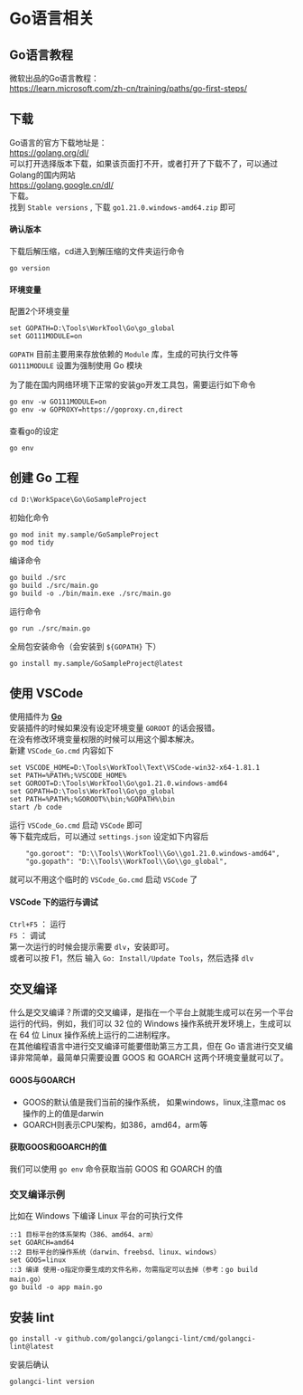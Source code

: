 # Go语言相关

## Go语言教程
微软出品的Go语言教程：  
https://learn.microsoft.com/zh-cn/training/paths/go-first-steps/  

## 下载
Go语言的官方下载地址是：  
https://golang.org/dl/  
可以打开选择版本下载，如果该页面打不开，或者打开了下载不了，可以通过Golang的国内网站  
https://golang.google.cn/dl/  
下载。  
找到 ``Stable versions`` , 下载 ``go1.21.0.windows-amd64.zip`` 即可

#### 确认版本

下载后解压缩，cd进入到解压缩的文件夹运行命令
```
go version
```

#### 环境变量
配置2个环境变量
```
set GOPATH=D:\Tools\WorkTool\Go\go_global
set GO111MODULE=on
```
``GOPATH`` 目前主要用来存放依赖的 ``Module`` 库，生成的可执行文件等  
``GO111MODULE`` 设置为强制使用 Go 模块

为了能在国内网络环境下正常的安装go开发工具包，需要运行如下命令
```
go env -w GO111MODULE=on
go env -w GOPROXY=https://goproxy.cn,direct
```

#### 
查看go的设定
```
go env
```

## 创建 Go 工程

```
cd D:\WorkSpace\Go\GoSampleProject
```

初始化命令
```
go mod init my.sample/GoSampleProject
go mod tidy
```

编译命令
```
go build ./src
go build ./src/main.go
go build -o ./bin/main.exe ./src/main.go
```

运行命令
```
go run ./src/main.go
```

全局包安装命令（会安装到 ``${GOPATH}`` 下）
```
go install my.sample/GoSampleProject@latest
```

## 使用 VSCode
使用插件为  [**Go**](https://marketplace.visualstudio.com/items?itemName=golang.go)  
安装插件的时候如果没有设定环境变量 ``GOROOT`` 的话会报错。  
在没有修改环境变量权限的时候可以用这个脚本解决。  
新建 ``VSCode_Go.cmd``
内容如下
```
set VSCODE_HOME=D:\Tools\WorkTool\Text\VSCode-win32-x64-1.81.1
set PATH=%PATH%;%VSCODE_HOME%
set GOROOT=D:\Tools\WorkTool\Go\go1.21.0.windows-amd64
set GOPATH=D:\Tools\WorkTool\Go\go_global
set PATH=%PATH%;%GOROOT%\bin;%GOPATH%\bin
start /b code
```
运行 ``VSCode_Go.cmd`` 启动 ``VSCode`` 即可  
等下载完成后，可以通过 ``settings.json`` 设定如下内容后
```
	"go.goroot": "D:\\Tools\\WorkTool\\Go\\go1.21.0.windows-amd64",
	"go.gopath": "D:\\Tools\\WorkTool\\Go\\go_global",
```
就可以不用这个临时的 ``VSCode_Go.cmd`` 启动 ``VSCode`` 了

#### VSCode 下的运行与调试
``Ctrl+F5`` ： 运行  
``F5`` ： 调试  
第一次运行的时候会提示需要 ``dlv``，安装即可。  
或者可以按 F1，然后 输入 ``Go: Install/Update Tools``，然后选择 ``dlv``

## 交叉编译
什么是交叉编译？所谓的交叉编译，是指在一个平台上就能生成可以在另一个平台运行的代码，例如，我们可以 32 位的 Windows 操作系统开发环境上，生成可以在 64 位 Linux 操作系统上运行的二进制程序。  
在其他编程语言中进行交叉编译可能要借助第三方工具，但在 Go 语言进行交叉编译非常简单，最简单只需要设置 GOOS 和 GOARCH 这两个环境变量就可以了。  

#### GOOS与GOARCH
 - GOOS的默认值是我们当前的操作系统， 如果windows，linux,注意mac os操作的上的值是darwin
 - GOARCH则表示CPU架构，如386，amd64，arm等

#### 获取GOOS和GOARCH的值
我们可以使用 ``go env`` 命令获取当前 GOOS 和 GOARCH 的值

### 交叉编译示例
比如在 Windows 下编译 Linux 平台的可执行文件
```
::1 目标平台的体系架构（386、amd64、arm）
set GOARCH=amd64
::2 目标平台的操作系统（darwin、freebsd、linux、windows）
set GOOS=linux
::3 编译 使用-o指定你要生成的文件名称，勿需指定可以去掉（参考：go build main.go）
go build -o app main.go
```

## 安装 lint
```
go install -v github.com/golangci/golangci-lint/cmd/golangci-lint@latest
```
安装后确认
```
golangci-lint version
```
